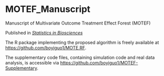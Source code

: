 # MOTEF_Manuscript
Manuscript of Multivariate Outcome Treatment Effect Forest (MOTEF)

Published in [_Statistics in Biosciences_](https://link.springer.com/article/10.1007/s12561-021-09310-w)

The R package implementing the proposed algorithm is freely available at https://github.com/boyiguo1/MOTE.RF.

The supplementary code files, containing simulation code and real data analysis, is accessible via https://github.com/boyiguo1/MOTEF-Supplementary.
